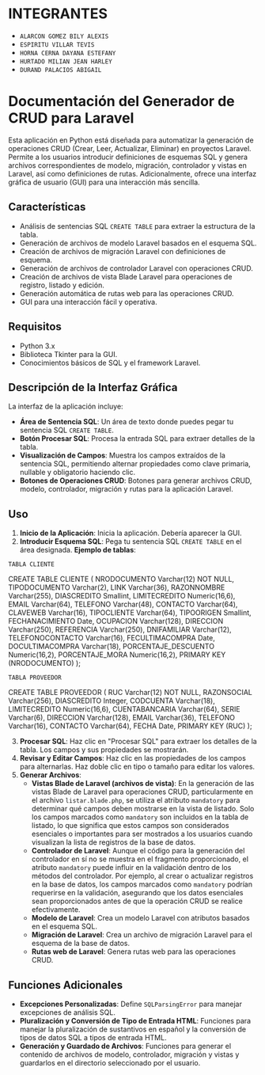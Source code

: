 
# INTEGRANTES

- `ALARCON GOMEZ BILY ALEXIS`
- `ESPIRITU VILLAR TEVIS`
- `HORNA CERNA DAYANA ESTEFANY`
- `HURTADO MILIAN JEAN HARLEY`
- `DURAND PALACIOS ABIGAIL`
     

# Documentación del Generador de CRUD para Laravel

Esta aplicación en Python está diseñada para automatizar la generación de operaciones CRUD (Crear, Leer, Actualizar, Eliminar) en proyectos Laravel. Permite a los usuarios introducir definiciones de esquemas SQL y genera archivos correspondientes de modelo, migración, controlador y vistas en Laravel, así como definiciones de rutas. Adicionalmente, ofrece una interfaz gráfica de usuario (GUI) para una interacción más sencilla.

## Características

- Análisis de sentencias SQL `CREATE TABLE` para extraer la estructura de la tabla.
- Generación de archivos de modelo Laravel basados en el esquema SQL.
- Creación de archivos de migración Laravel con definiciones de esquema.
- Generación de archivos de controlador Laravel con operaciones CRUD.
- Creación de archivos de vista Blade Laravel para operaciones de registro, listado y edición.
- Generación automática de rutas web para las operaciones CRUD.
- GUI para una interacción fácil y operativa.

## Requisitos

- Python 3.x
- Biblioteca Tkinter para la GUI.
- Conocimientos básicos de SQL y el framework Laravel.

## Descripción de la Interfaz Gráfica

La interfaz de la aplicación incluye:

- **Área de Sentencia SQL**: Un área de texto donde puedes pegar tu sentencia SQL `CREATE TABLE`.
- **Botón Procesar SQL**: Procesa la entrada SQL para extraer detalles de la tabla.
- **Visualización de Campos**: Muestra los campos extraídos de la sentencia SQL, permitiendo alternar propiedades como clave primaria, nullable y obligatorio haciendo clic.
- **Botones de Operaciones CRUD**: Botones para generar archivos CRUD, modelo, controlador, migración y rutas para la aplicación Laravel.

## Uso

1. **Inicio de la Aplicación**: Inicia la aplicación. Debería aparecer la GUI.
2. **Introducir Esquema SQL**: Pega tu sentencia SQL `CREATE TABLE` en el área designada.
**Ejemplo de tablas**: 

`TABLA CLIENTE`

CREATE TABLE CLIENTE
(
  NRODOCUMENTO Varchar(12) NOT NULL,
  TIPODOCUMENTO Varchar(2),
  LINK Varchar(36),
  RAZONNOMBRE Varchar(255),
  DIASCREDITO Smallint,
  LIMITECREDITO Numeric(16,6),
  EMAIL Varchar(64),
  TELEFONO Varchar(48),
  CONTACTO Varchar(64),
  CLAVEWEB Varchar(16),
  TIPOCLIENTE Varchar(64),
  TIPOORIGEN Smallint,
  FECHANACIMIENTO Date,
  OCUPACION Varchar(128),
  DIRECCION Varchar(250),
  REFERENCIA Varchar(250),
  DNIFAMILIAR Varchar(12),
  TELEFONOCONTACTO Varchar(16),
  FECULTIMACOMPRA Date,
  DOCULTIMACOMPRA Varchar(18),
  PORCENTAJE_DESCUENTO Numeric(16,2),
  PORCENTAJE_MORA Numeric(16,2),
  PRIMARY KEY (NRODOCUMENTO)
);

`TABLA PROVEEDOR`

CREATE TABLE PROVEEDOR
(
  RUC Varchar(12) NOT NULL,
  RAZONSOCIAL Varchar(256),
  DIASCREDITO Integer,
  CODCUENTA Varchar(18),
  LIMITECREDITO Numeric(16,6),
  CUENTABANCARIA Varchar(64),
  SERIE Varchar(6),
  DIRECCION Varchar(128),
  EMAIL Varchar(36),
  TELEFONO Varchar(16),
  CONTACTO Varchar(64),
  FECHA Date,
  PRIMARY KEY (RUC)
);


3. **Procesar SQL**: Haz clic en "Procesar SQL" para extraer los detalles de la tabla. Los campos y sus propiedades se mostrarán.
4. **Revisar y Editar Campos**: Haz clic en las propiedades de los campos para alternarlas. Haz doble clic en tipo o tamaño para editar los valores.
5. **Generar Archivos**:
   - **Vistas Blade de Laravel (archivos de vista)**: En la generación de las vistas Blade de Laravel para operaciones CRUD, particularmente en el archivo `listar.blade.php`, se utiliza el atributo `mandatory` para determinar qué campos deben mostrarse en la vista de listado. Solo los campos marcados como `mandatory` son incluidos en la tabla de listado, lo que significa que estos campos son considerados esenciales o importantes para ser mostrados a los usuarios cuando visualizan la lista de registros de la base de datos.
    - **Controlador de Laravel**: Aunque el código para la generación del controlador en sí no se muestra en el fragmento proporcionado, el atributo `mandatory` puede influir en la validación dentro de los métodos del controlador. Por ejemplo, al crear o actualizar registros en la base de datos, los campos marcados como `mandatory` podrían requerirse en la validación, asegurando que los datos esenciales sean proporcionados antes de que la operación CRUD se realice efectivamente.
    - **Modelo de Laravel**:  Crea un modelo Laravel con atributos basados en el esquema SQL.
    - **Migración de Laravel**:  Crea un archivo de migración Laravel para el esquema de la base de datos.
    - **Rutas web de Laravel**: Genera rutas web para las operaciones CRUD.

## Funciones Adicionales

- **Excepciones Personalizadas**: Define `SQLParsingError` para manejar excepciones de análisis SQL.
- **Pluralización y Conversión de Tipo de Entrada HTML**: Funciones para manejar la pluralización de sustantivos en español y la conversión de tipos de datos SQL a tipos de entrada HTML.
- **Generación y Guardado de Archivos**: Funciones para generar el contenido de archivos de modelo, controlador, migración y vistas y guardarlos en el directorio seleccionado por el usuario.


